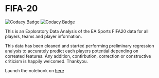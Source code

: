 # FIFA-20

[![Codacy Badge](https://api.codacy.com/project/badge/Grade/b9e8c5190f2d47ad81d20cd3053b48dc)](https://app.codacy.com/manual/ahmed14-cell/FIFA-20?utm_source=github.com&utm_medium=referral&utm_content=ahmed14-cell/FIFA-20&utm_campaign=Badge_Grade_Settings)
[![Codacy Badge](https://api.codacy.com/project/badge/Grade/b9e8c5190f2d47ad81d20cd3053b48dc)](https://app.codacy.com/manual/ahmed14-cell/FIFA-20?utm_source=github.com&utm_medium=referral&utm_content=ahmed14-cell/FIFA-20&utm_campaign=Badge_Grade_Dashboard)

This is an Exploratory Data Analysis of the EA Sports FIFA20 data for all players, teams and player information.

This data has been cleaned and started performing preliminary regression analysis to accurately predict each players potential depending on correated features. Any addition, contirbution, correction or constructive criticism is happily welcomed. Thankyou.

Launch the notebook on [here](https://mybinder.org/v2/gh/ahmed14-cell/FIFA-20.git/master)